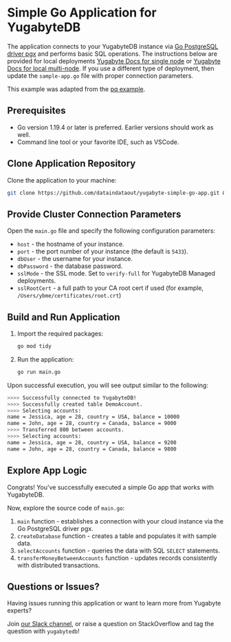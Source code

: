 # Simple Go Application for YugabyteDB

The application connects to your YugabyteDB instance via
[Go PostgreSQL driver pgx](https://docs.yugabyte.com/preview/reference/drivers/go/pgx-reference/) and performs basic SQL
operations. The instructions below are provided for local deployments [Yugabyte Docs for single node](https://docs.yugabyte.com/preview/quick-start/) or [Yugabyte Docs for local multi-node](https://docs.yugabyte.com/preview/explore/multi-region-deployments/synchronous-replication-ysql/#create-a-multi-zone-cluster-in-us-west). If you use a different type of deployment, then update the `sample-app.go` file with proper connection parameters.

This example was adapted from the [pq example](https://github.com/YugabyteDB-Samples/yugabyte-simple-go-app).

## Prerequisites

* Go version 1.19.4 or later is preferred. Earlier versions should work as well.
* Command line tool or your favorite IDE, such as VSCode.

## Clone Application Repository

Clone the application to your machine:

```bash
git clone https://github.com/dataindataout/yugabyte-simple-go-app.git && cd yugabyte-simple-go-app
```

## Provide Cluster Connection Parameters

Open the `main.go` file and specify the following configuration parameters:

* `host` - the hostname of your instance.
* `port` - the port number of your instance (the default is `5433`).
* `dbUser` - the username for your instance.
* `dbPassword` - the database password.
* `sslMode` - the SSL mode. Set to `verify-full` for YugabyteDB Managed deployments.
* `sslRootCert` - a full path to your CA root cert if used (for example, `/Users/ybme/certificates/root.crt`)

## Build and Run Application

1. Import the required packages:

    ```bash
    go mod tidy
    ```

2. Run the application:

    ```bash
    go run main.go
    ```

Upon successful execution, you will see output similar to the following:

```bash
>>>> Successfully connected to YugabyteDB!
>>>> Successfully created table DemoAccount.
>>>> Selecting accounts:
name = Jessica, age = 28, country = USA, balance = 10000
name = John, age = 28, country = Canada, balance = 9000
>>>> Transferred 800 between accounts.
>>>> Selecting accounts:
name = Jessica, age = 28, country = USA, balance = 9200
name = John, age = 28, country = Canada, balance = 9800
```

## Explore App Logic

Congrats! You've successfully executed a simple Go app that works with YugabyteDB.

Now, explore the source code of `main.go`:

1. `main` function - establishes a connection with your cloud instance via the Go PostgreSQL driver pgx.
2. `createDatabase` function - creates a table and populates it with sample data.
3. `selectAccounts` function - queries the data with SQL `SELECT` statements.
4. `transferMoneyBetweenAccounts` function - updates records consistently with distributed transactions.

## Questions or Issues?

Having issues running this application or want to learn more from Yugabyte experts?

Join [our Slack channel](https://communityinviter.com/apps/yugabyte-db/register),
or raise a question on StackOverflow and tag the question with `yugabytedb`!
